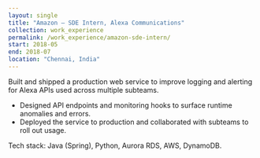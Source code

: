 ```yaml
---
layout: single
title: "Amazon — SDE Intern, Alexa Communications"
collection: work_experience
permalink: /work_experience/amazon-sde-intern/
start: 2018-05
end: 2018-07
location: "Chennai, India"
---
```


Built and shipped a production web service to improve logging and alerting for Alexa APIs used across multiple subteams.

- Designed API endpoints and monitoring hooks to surface runtime anomalies and errors.
- Deployed the service to production and collaborated with subteams to roll out usage.

Tech stack: Java (Spring), Python, Aurora RDS, AWS, DynamoDB.
